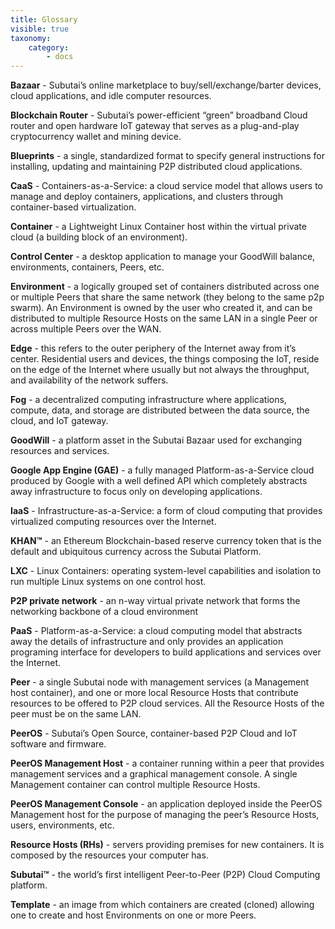 ```yaml
---
title: Glossary
visible: true
taxonomy:
    category:
        - docs
---
```


**Bazaar** - Subutai’s online marketplace to buy/sell/exchange/barter devices, cloud applications, and idle computer resources.

**Blockchain Router** - Subutai’s power-efficient “green” broadband Cloud router and open hardware IoT gateway that serves as a plug-and-play cryptocurrency wallet and mining device.

**Blueprints** - a single, standardized format to specify general instructions for installing, updating and maintaining P2P distributed cloud applications.

**CaaS** - Containers-as-a-Service: a cloud service model that allows users to manage and deploy containers, applications, and clusters through container-based virtualization.

**Container** - a Lightweight Linux Container host within the virtual private cloud (a building block of an environment).

**Control Center** - a desktop application to manage your GoodWill balance, environments, containers, Peers, etc.

**Environment** - a logically grouped set of containers distributed across one or multiple Peers that share the same network (they belong to the same p2p swarm). An Environment is owned by the user who created it, and can be distributed to multiple Resource Hosts on the same LAN in a single Peer or across multiple Peers over the WAN.

**Edge** - this refers to the outer periphery of the Internet away from it’s center. Residential users and devices, the things composing the IoT, reside on the edge of the Internet where usually but not always the throughput, and availability of the network suffers.

**Fog** - a decentralized computing infrastructure where applications, compute, data, and storage are distributed between the data source, the cloud, and IoT gateway.

**GoodWill** - a platform asset in the Subutai Bazaar used for exchanging resources and services.

**Google App Engine (GAE)** - a fully managed Platform-as-a-Service cloud produced by Google with a well defined API which completely abstracts away infrastructure to focus only on developing applications.

**IaaS** - Infrastructure-as-a-Service: a form of cloud computing that provides virtualized computing resources over the Internet.

**KHAN™** - an Ethereum Blockchain-based reserve currency token that is the default and ubiquitous currency across the Subutai Platform.

**LXC** - Linux Containers: operating system-level capabilities and isolation to run multiple Linux systems on one control host.

**P2P private network** - an n-way virtual private network that forms the networking backbone of a cloud environment

**PaaS** - Platform-as-a-Service: a cloud computing model that abstracts away the details of infrastructure and only provides an application programing interface for developers to build applications and services over the Internet.

**Peer** - a single Subutai node with management services (a Management host container), and one or more local Resource Hosts that contribute resources to be offered to P2P cloud services. All the Resource Hosts of the peer must be on the same LAN.

**PeerOS** - Subutai’s Open Source, container-based P2P Cloud and IoT software and firmware.

**PeerOS Management Host** - a container running within a peer that provides management services and a graphical management console. A single Management container can control multiple Resource Hosts.

**PeerOS Management Console** - an application deployed inside the PeerOS Management host for the purpose of managing the peer’s Resource Hosts, users, environments, etc.

**Resource Hosts (RHs)** - servers providing premises for new containers. It is composed by the resources your computer has.

**Subutai™** - the world’s first intelligent Peer-to-Peer (P2P) Cloud Computing platform.

**Template** - an image from which containers are created (cloned) allowing one to create and host Environments on one or more Peers.